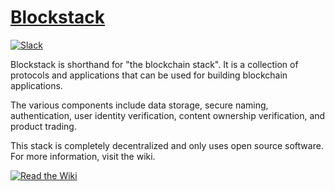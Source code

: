 # [Blockstack](http://blockstack.org)

[![Slack](http://slack.blockstack.org/badge.svg)](http://slack.blockstack.org/)


Blockstack is shorthand for "the blockchain stack". It is a collection of protocols and applications that can be used for building blockchain applications.

The various components include data storage, secure naming, authentication, user identity verification, content ownership verification, and product trading.

This stack is completely decentralized and only uses open source software.
For more information, visit the wiki.

[![Read the Wiki](/images/read-the-wiki.png)](https://github.com/blockstack/blockstack/wiki)

